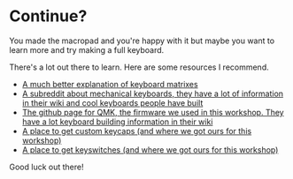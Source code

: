 # Continue?
You made the macropad and you're happy with it but maybe you want to learn more and try making a full keyboard.

There's a lot out there to learn. Here are some resources I recommend.

+ [A much better explanation of keyboard matrixes](http://pcbheaven.com/wikipages/How_Key_Matrices_Works/)
+ [A subreddit about mechanical keyboards, they have a lot of information in their wiki and cool keyboards people have built](https://reddit.com/r/MechanicalKeyboards)
+ [The github page for QMK, the firmware we used in this workshop. They have a lot keyboard building information in their wiki](https://github.com/qmk/qmk_firmware)
+ [A place to get custom keycaps (and where we got ours for this workshop)](https://pimpmykeyboard.com/)
+ [A place to get keyswitches (and where we got ours for this workshop)](https://www.switchtop.com/)

Good luck out there!
